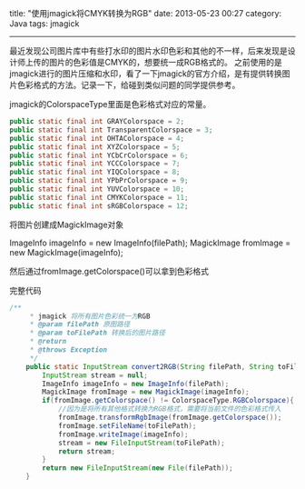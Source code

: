 title: "使用jmagick将CMYK转换为RGB"
date: 2013-05-23 00:27
category: Java
tags: jmagick

---

最近发现公司图片库中有些打水印的图片水印色彩和其他的不一样，后来发现是设计师上传的图片的色彩值是CMYK的，想要统一成RGB格式的。
之前使用的是jmagick进行的图片压缩和水印，看了一下jmagick的官方介绍，是有提供转换图片色彩格式的方法。记录一下，给碰到类似问题的同学提供参考。
 
jmagick的ColorspaceType里面是色彩格式对应的常量。

```java
public static final int GRAYColorspace = 2;
public static final int TransparentColorspace = 3;
public static final int OHTAColorspace = 4;
public static final int XYZColorspace = 5;
public static final int YCbCrColorspace = 6;
public static final int YCCColorspace = 7;
public static final int YIQColorspace = 8;
public static final int YPbPrColorspace = 9;
public static final int YUVColorspace = 10;
public static final int CMYKColorspace = 11;
public static final int sRGBColorspace = 12;
```

将图片创建成MagickImage对象
 
ImageInfo imageInfo = new ImageInfo(filePath);
MagickImage fromImage = new MagickImage(imageInfo);
 
然后通过fromImage.getColorspace()可以拿到色彩格式
 
完整代码
```java
/**
	 * jmagick 将所有图片色彩统一为RGB
	 * @param filePath 原图路径
	 * @param toFilePath 转换后的图片路径
	 * @return
	 * @throws Exception
	 */
    public static InputStream convert2RGB(String filePath, String toFilePath) throws Exception{
        InputStream stream = null;
        ImageInfo imageInfo = new ImageInfo(filePath);
        MagickImage fromImage = new MagickImage(imageInfo);
        if(fromImage.getColorspace() != ColorspaceType.RGBColorspace){
            //因为是将所有其他格式转换为RGB格式，需要将当前文件的色彩格式传入
            fromImage.transformRgbImage(fromImage.getColorspace());
            fromImage.setFileName(toFilePath);
            fromImage.writeImage(imageInfo);
            stream = new FileInputStream(toFilePath);
            return stream;
        }
        return new FileInputStream(new File(filePath));
    }
```